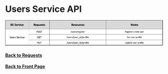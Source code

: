 # Users Service API

<img src="./assets/UsersService.png" alt="Users Service API" />


#### [Back to Requests](README.md)
#### [Back to Front Page](../README.md)